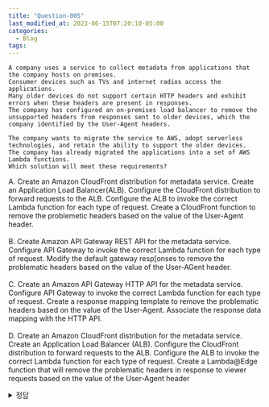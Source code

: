```yaml
---
title: "Question-005"
last_modified_at: 2023-06-15T07:20:10-05:00
categories:
  - Blog
tags:
---
```


```
A company uses a service to collect metadata from applications that the company hosts on premises.
Consumer devices such as TVs and internet radios access the applications.
Many older devices do not support certain HTTP headers and exhibit errors when these headers are present in responses.
The company has configured an on-premises load balancer to remove the unsupported headers from responses sent to older devices, which the company identified by the User-Agent headers.

The company wants to migrate the service to AWS, adopt serverless technologies, and retain the ability to support the older devices.
The company has already migrated the applications into a set of AWS Lambda functions.
Which solution will meet these requirements?  
```

A. Create an Amazon CloudFront distribution for metadata service. Create an Application Load Balancer(ALB). Configure the CloudFront distribution to forward requests to the ALB. Configure the ALB to invoke the correct Lambda function for each type of request. Create a CloudFront function to remove the problemetic headers based on the value of the User-Agent header.  
<br/>
B. Create Amazon API Gateway REST API for the metadata service. Configure API Gateway to invoke the correct Lambda function for each type of request. Modify the default gateway resp[onses to remove the problematic headers based on the value of the User-AGent header.  
<br/>
C. Create an Amazon API Gateway HTTP API for the metadata service. Configure API Gateway to invoke the correct Lambda function for each type of request. Create a response mapping template to remove the problematic headers based on the value of the User-Agent. Associate the response data mapping with the HTTP API.  
<br/>
D. Create an Amazon CloudFront distribution for the metadata service. Create an Application Load Balancer (ALB). Configure the CloudFront distribution to forward requests to the ALB. Configure the ALB to invoke the correct Lambda function for each type of request. Create a Lambda@Edge function that will remove the problematic headers in response to viewer requests based on the value of the User-Agent header  

<details>
  <summary>정답</summary>
  A(45%), D(26%), C(16%), B(14%)<br/>
  A와 D의 차이점은 CloudFront function vs Lambda@Edge 임. 이 경우에 CloudFront function 이 더 빠르고 가벼운 방법으로 헤더의 일부 내용을 제거할 수 있음  
  => Examtopics에서는 A를 정답이라고 한 사람이 가장 많은데, Lambda@Edge를 통해서 Header의 일부 정보를 제거할 수 있는 것으로 소개하고 있음  
  <br/>
  ![image](https://github.com/lucky-sugar-park/lucky-sugar-park.github.io/assets/135287235/f147bc21-895f-45e5-8263-a246488a0d36)

</deatils>
